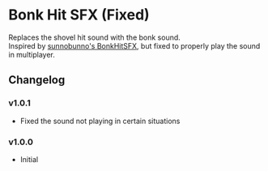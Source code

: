 # Bonk Hit SFX (Fixed)

Replaces the shovel hit sound with the bonk sound.  
Inspired by [sunnobunno's BonkHitSFX](https://thunderstore.io/c/lethal-company/p/sunnobunno/BonkHitSFX/), but fixed to properly play the sound in multiplayer.

## Changelog

### v1.0.1
- Fixed the sound not playing in certain situations

### v1.0.0
- Initial